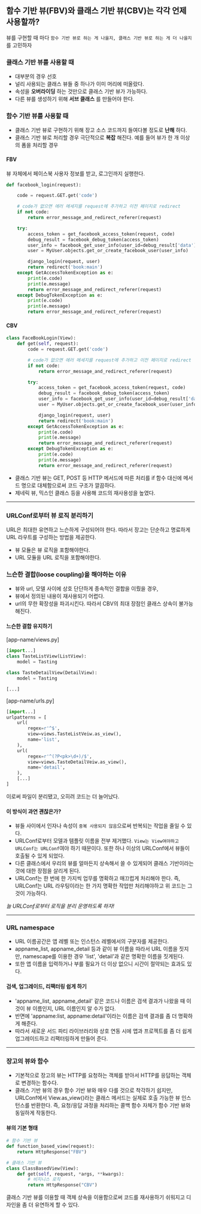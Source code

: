 ## 함수 기반 뷰(FBV)와 클래스 기반 뷰(CBV)는 각각 언제 사용할까?
뷰를 구현할 때 마다 `함수 기반 뷰로 하는 게 나을지, 클래스 기반 뷰로 하는 게 더 나을지`를 고민하자

### 클래스 기반 뷰를 사용할 때
- 대부분의 경우 선호
- 널리 사용되는 클래스 뷰들 중 하나가 이미 머리에 떠올랐다.
- 속성을 **오버라이딩** 하는 것만으로 클래스 기반 뷰가 가능하다.
- 다른 뷰를 생성하기 위해 **서브 클래스** 를 만들어야 한다.

### 함수 기반 뷰를 사용할 때
- 클래스 기반 뷰로 구현하기 위해 장고 소스 코드까지 들여다볼 정도로 **난해** 하다.
- 클래스 기반 뷰로 처리할 경우 극단적으로 **복잡** 해진다. 예를 들어 뷰가 한 개 이상의 폼을 처리할 경우

#### FBV
뷰 자체에서 페이스북 사용자 정보를 받고, 로그인까지 실행한다.

```python
def facebook_login(request):

    code = request.GET.get('code')

    # code가 없으면 에러 메세지를 request에 추가하고 이전 페이지로 redirect
    if not code:
        return error_message_and_redirect_referer(request)

    try:
        access_token = get_facebook_access_token(request, code)
        debug_result = facebook_debug_token(access_token)
        user_info = facebook_get_user_info(user_id=debug_result['data']['user_id'], access_token=access_token)
        user = MyUser.objects.get_or_create_facebook_user(user_info)

        django_login(request, user)
        return redirect('book:main')
    except GetAccessTokenException as e:
        print(e.code)
        print(e.message)
        return error_message_and_redirect_referer(request)
    except DebugTokenException as e:
        print(e.code)
        print(e.message)
        return error_message_and_redirect_referer(request)
```

#### CBV

```python
class FaceBookLogin(View):
    def get(self, request):
        code = request.GET.get('code')

        # code가 없으면 에러 메세지를 request에 추가하고 이전 페이지로 redirect
        if not code:
            return error_message_and_redirect_referer(request)

        try:
            access_token = get_facebook_access_token(request, code)
            debug_result = facebook_debug_token(access_token)
            user_info = facebook_get_user_info(user_id=debug_result['data']['user_id'], access_token=access_token)
            user = MyUser.objects.get_or_create_facebook_user(user_info)

            django_login(request, user)
            return redirect('book:main')
        except GetAccessTokenException as e:
            print(e.code)
            print(e.message)
            return error_message_and_redirect_referer(request)
        except DebugTokenException as e:
            print(e.code)
            print(e.message)
            return error_message_and_redirect_referer(request)
```

- 클래스 기반 뷰는 GET, POST 등 HTTP 메서드에 따른 처리를 if 함수 대신에 메서드 명으로 대체함으로써 코드 구조가 깔끔하다.
- 제네릭 뷰, 믹스인 클래스 등을 사용해 코드의 재사용성을 높였다.

---

### URLConf로부터 뷰 로직 분리하기
URL은 최대한 유연하고 느슨하게 구성되어야 한다. 따라서 장고는 단순하고 명료하게 URL 라우트를 구성하는 방법을 제공한다.

- 뷰 모듈은 뷰 로직을 포함해야한다.
- URL 모듈을 URL 로직을 포함해야한다.

### 느슨한 결합(loose coupling)을 해야하는 이유
- 뷰와 url, 모델 사이에 상호 단단하게 종속적인 결합을 이뤘을 경우,
- 뷰에서 정의된 내용이 재사용되기 어렵다.
- url의 무한 확장성을 파괴시킨다. 따라서 CBV의 최대 장점인 클래스 상속이 불가능해진다.

#### 느슨한 결합 유지하기
[app-name/views.py]

```python
[import...]
class TasteListView(ListView):
	model = Tasting

class TasteDetailView(DetailView):
	model = Tasting

[...]
```

[app-name/urls.py]

```python
[import...]
urlpatterns = [
    url(
        regex=r'^$',
        view=views.TasteListVeiw.as_view(),
        name='list',
    ),
    url(
        regex=r'^(?P<pk>\d+)/$',
        view=views.TasteDetailVeiw.as_view(),
        name='detail',
    ),
    [...]
]
```
이로써 파일이 분리됐고, 오히려 코드는 더 늘어났다.

#### 이 방식이 과연 괜찮은가?
- 뷰들 사이에서 인자나 속성이 `중복 사용되지 않음`으로써 반복되는 작업을 줄일 수 있다.
- URLConf로부터 모델과 템플릿 이름을 전부 제거했다. `View는 View여야하고 URLConf는 URLConf`여야 하기 때문이다. 또한 하나 이상의 URLConf에서 뷰들이 호출될 수 있게 되었다.
- 다른 클래스에서 우리의 뷰를 얼마든지 상속해서 쓸 수 있게되어 클래스 기반이라는 것에 대한 장점을 살리게 된다.
- URLConf는 한 번에 한 가지씩 업무를 명확하고 매끄럽게 처리해야 한다. 즉, URLConf는 URL 라우팅이라는 한 가지 명확한 작업만 처리해야하고 위 코드는 그것이 가능하다.

*늘 URLConf로부터 로직을 분리 운영하도록 하자!*

---

### URL namespace
- URL 이름공간은 앱 레벨 또는 인스턴스 레벨에서의 구분자를 제공한다.
- appname\_list, appname\_detail 등과 같이 뷰 이름을 따라서 URL 이름을 짓지만, namescape를 이용한 경우 'list', 'detail'과 같은 명확한 이름을 짓게된다.
- 또한 앱 이름을 입력하거나 부를 필요가 더 이상 없으니 시간이 절약되는 효과도 있다.

#### 검색, 업그레이드, 리팩터링 쉽게 하기
- 'appname\_list, appname\_detail' 같은 코드나 이름은 검색 결과가 나왔을 때 이것이 뷰 이름인지, URL 이름인지 알 수가 없다.
- 반면에 'appname:list, appname:detail'이라는 이름은 검색 결과를 좀 더 명확하게 해준다.
- 따라서 새로운 서드 파티 라이브러리와 상호 연동 시에 앱과 프로젝트를 좀 더 쉽게 업그레이드하고 리팩터링하게 만들어 준다.

---

### 장고의 뷰와 함수
- 기본적으로 장고의 뷰는 HTTP를 요청하는 객체를 받아서 HTTP를 응답하는 객체로 변경하는 함수다.
- 클래스 기반 뷰의 경우 함수 기반 뷰와 매우 다를 것으로 착각하기 쉽지만, URLConf에서 View.as_view()라는 클래스 메서드는 실제로 호출 가능한 뷰 인스턴스를 반환한다. 즉, 요청/응답 과정을 처리하는 콜백 함수 자체가 함수 기반 뷰와 동일하게 작동한다.

#### 뷰의 기본 형태

```python
# 함수 기반 뷰
def function_based_view(request):
    return HttpResponse("FBV")

# 클래스 기반 뷰
class ClassBasedView(View):
    def get(self, request, *args, **kwargs):
        # 비지니스 로직
        return HttpResponse("CBV")
```
클래스 기반 뷰를 이용할 때 객체 상속을 이용함으로써 코드를 재사용하기 쉬워지고 디자인을 좀 더 유연하게 할 수 있다.
